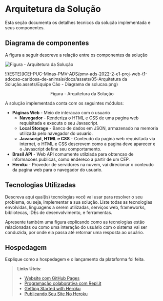 # Arquitetura da Solução

Esta seção documenta os detalhes tecnicos da solução implementada e seus componentes. 

## Diagrama de componentes

A figura a seguir descreve a relação entre os componentes da solução

<img src="https://github.dev/ICEI-PUC-Minas-PMV-ADS/pmv-ads-2022-2-e1-proj-web-t1-adocao-caridosa-de-animais/blob/89296d0f62faf562bfdb566fc8bd90f4c7091f96/docs/assets/05-Arquitetura%20da%20Solu%C3%A7%C3%A3o.assets/Equipe%20C%C3%A3o%20-%20Diagrama%20de%20solucao.png" alt="Figura - Arquitetura da Solução"/>

![tESTE](ICEI-PUC-Minas-PMV-ADS/pmv-ads-2022-2-e1-proj-web-t1-adocao-caridosa-de-animais/docs/assets/05-Arquitetura da Solução.assets/Equipe Cão - Diagrama de solucao.png)

<center>Figura - Arquitetura da Solução</center>

A solução implementada conta com os seguintes módulos:
- **Páginas Web** - Meio de interacao com o usuario
  - **Navegador** - Renderiza o HTML e CSS de uma pagina web requisitada e executa o seu Javascript.
  - **Local Storage** - Banco de dados em JSON, armazenado na memoria utilizada pelo navegador do usuario.
  - **Javascript, HTML e CSS** - Conteudo da pagina web requisitada via internet, o HTML e CSS descrevem como a pagina deve aparecer e o Javascript define seu comportamento.
 - **Brasil API** - Web API comumente utilziada para obtencao de informacoes publicas, como endereco a partir de um CEP.
 - **Heroku** - Provedor de servidores na nuvem, vai direcionar o conteudo da pagina web para o navegador do usuario. 

## Tecnologias Utilizadas

Descreva aqui qual(is) tecnologias você vai usar para resolver o seu problema, ou seja, implementar a sua solução. Liste todas as tecnologias envolvidas, linguagens a serem utilizadas, serviços web, frameworks, bibliotecas, IDEs de desenvolvimento, e ferramentas.

Apresente também uma figura explicando como as tecnologias estão relacionadas ou como uma interação do usuário com o sistema vai ser conduzida, por onde ela passa até retornar uma resposta ao usuário.


## Hospedagem

Explique como a hospedagem e o lançamento da plataforma foi feita.

> **Links Úteis**:
>
> - [Website com GitHub Pages](https://pages.github.com/)
> - [Programação colaborativa com Repl.it](https://repl.it/)
> - [Getting Started with Heroku](https://devcenter.heroku.com/start)
> - [Publicando Seu Site No Heroku](http://pythonclub.com.br/publicando-seu-hello-world-no-heroku.html)